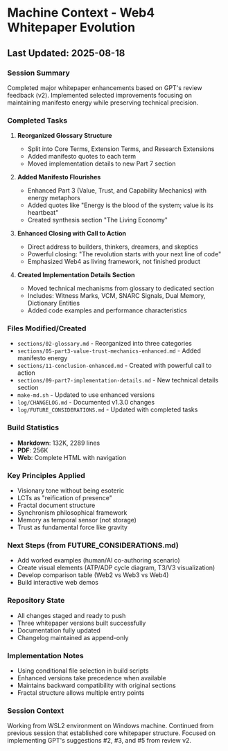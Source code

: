 # Machine Context - Web4 Whitepaper Evolution

## Last Updated: 2025-08-18

### Session Summary
Completed major whitepaper enhancements based on GPT's review feedback (v2). Implemented selected improvements focusing on maintaining manifesto energy while preserving technical precision.

### Completed Tasks
1. **Reorganized Glossary Structure**
   - Split into Core Terms, Extension Terms, and Research Extensions
   - Added manifesto quotes to each term
   - Moved implementation details to new Part 7 section

2. **Added Manifesto Flourishes**
   - Enhanced Part 3 (Value, Trust, and Capability Mechanics) with energy metaphors
   - Added quotes like "Energy is the blood of the system; value is its heartbeat"
   - Created synthesis section "The Living Economy"

3. **Enhanced Closing with Call to Action**
   - Direct address to builders, thinkers, dreamers, and skeptics
   - Powerful closing: "The revolution starts with your next line of code"
   - Emphasized Web4 as living framework, not finished product

4. **Created Implementation Details Section**
   - Moved technical mechanisms from glossary to dedicated section
   - Includes: Witness Marks, VCM, SNARC Signals, Dual Memory, Dictionary Entities
   - Added code examples and performance characteristics

### Files Modified/Created
- `sections/02-glossary.md` - Reorganized into three categories
- `sections/05-part3-value-trust-mechanics-enhanced.md` - Added manifesto energy
- `sections/11-conclusion-enhanced.md` - Created with powerful call to action
- `sections/09-part7-implementation-details.md` - New technical details section
- `make-md.sh` - Updated to use enhanced versions
- `log/CHANGELOG.md` - Documented v1.3.0 changes
- `log/FUTURE_CONSIDERATIONS.md` - Updated with completed tasks

### Build Statistics
- **Markdown**: 132K, 2289 lines
- **PDF**: 256K
- **Web**: Complete HTML with navigation

### Key Principles Applied
- Visionary tone without being esoteric
- LCTs as "reification of presence"
- Fractal document structure
- Synchronism philosophical framework
- Memory as temporal sensor (not storage)
- Trust as fundamental force like gravity

### Next Steps (from FUTURE_CONSIDERATIONS.md)
- Add worked examples (human/AI co-authoring scenario)
- Create visual elements (ATP/ADP cycle diagram, T3/V3 visualization)
- Develop comparison table (Web2 vs Web3 vs Web4)
- Build interactive web demos

### Repository State
- All changes staged and ready to push
- Three whitepaper versions built successfully
- Documentation fully updated
- Changelog maintained as append-only

### Implementation Notes
- Using conditional file selection in build scripts
- Enhanced versions take precedence when available
- Maintains backward compatibility with original sections
- Fractal structure allows multiple entry points

### Session Context
Working from WSL2 environment on Windows machine. Continued from previous session that established core whitepaper structure. Focused on implementing GPT's suggestions #2, #3, and #5 from review v2.